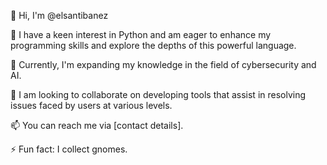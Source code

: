 
👋 Hi, I'm @elsantibanez

👀 I have a keen interest in Python and am eager to enhance my programming skills and explore the depths of this powerful language.

🌱 Currently, I'm expanding my knowledge in the field of cybersecurity and AI.

💞️ I am looking to collaborate on developing tools that assist in resolving issues faced by users at various levels.

📫 You can reach me via [contact details].

⚡ Fun fact: I collect gnomes.

<!---
elsantibanez/elsantibanez is a ✨ special ✨ repository because its `README.md` (this file) appears on your GitHub profile.
You can click the Preview link to take a look at your changes.
